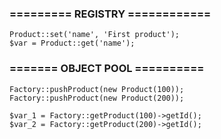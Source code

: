 ### ========= REGISTRY ============
```
Product::set('name', 'First product');
$var = Product::get('name');
```
### ======= OBJECT POOL ==========
```
Factory::pushProduct(new Product(100));
Factory::pushProduct(new Product(200));

$var_1 = Factory::getProduct(100)->getId();
$var_2 = Factory::getProduct(200)->getId();
```
